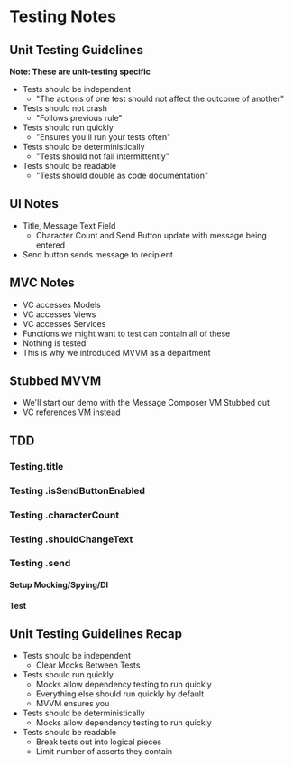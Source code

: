 # Testing Notes



## Unit Testing Guidelines

__Note: These are unit-testing specific__

* Tests should be independent
  * "The actions of one test should not affect the outcome of another"
* Tests should not crash
  * "Follows previous rule"
* Tests should run quickly
  * "Ensures you'll run your tests often"
* Tests should be deterministically
  * "Tests should not fail intermittently"
* Tests should be readable
  * "Tests should double as code documentation"



## UI Notes

* Title, Message Text Field
  * Character Count and Send Button update with message being entered
* Send button sends message to recipient



## MVC Notes

* VC accesses Models
* VC accesses Views
* VC accesses Services
* Functions we might want to test can contain all of these
* Nothing is tested
* This is why we introduced MVVM as a department



## Stubbed MVVM

* We'll start our demo with the Message Composer VM Stubbed out
* VC references VM instead



## TDD

### Testing.title



### Testing .isSendButtonEnabled




### Testing .characterCount




### Testing .shouldChangeText




### Testing .send




#### Setup Mocking/Spying/DI




#### Test




## Unit Testing Guidelines Recap

* Tests should be independent
  * Clear Mocks Between Tests
* Tests should run quickly
  * Mocks allow dependency testing to run quickly
  * Everything else should run quickly by default
  * MVVM ensures you
* Tests should be deterministically
  * Mocks allow dependency testing to run quickly
* Tests should be readable
  * Break tests out into logical pieces
  * Limit number of asserts they contain
